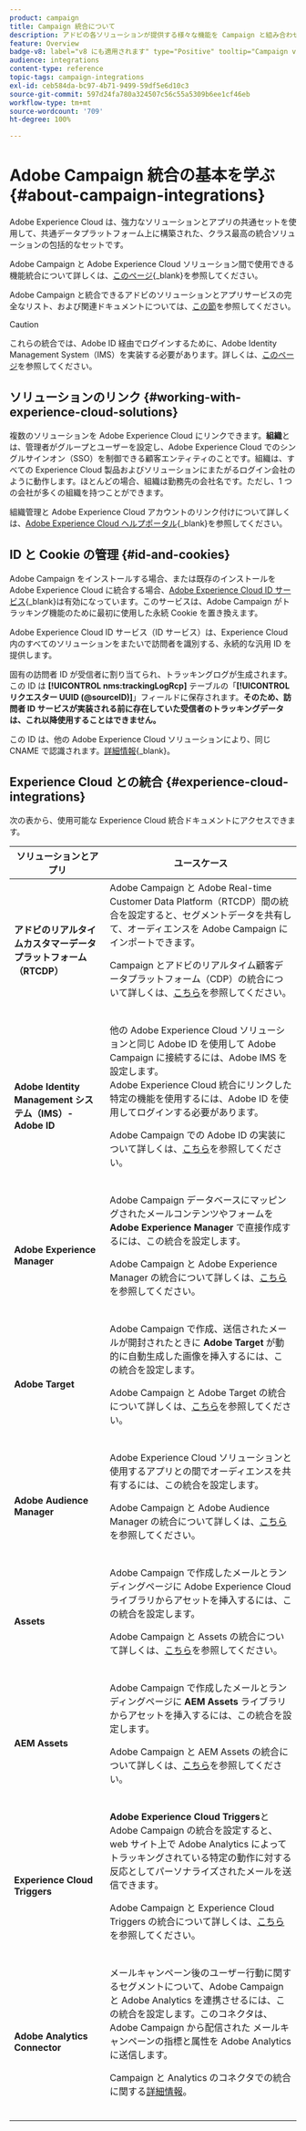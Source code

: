 ```yaml
---
product: campaign
title: Campaign 統合について
description: アドビの各ソリューションが提供する様々な機能を Campaign と組み合わせることができます
feature: Overview
badge-v8: label="v8 にも適用されます" type="Positive" tooltip="Campaign v8 にも適用されます"
audience: integrations
content-type: reference
topic-tags: campaign-integrations
exl-id: ceb584da-bc97-4b71-9499-59df5e6d10c3
source-git-commit: 597d24fa780a324507c56c55a5309b6ee1cf46eb
workflow-type: tm+mt
source-wordcount: '709'
ht-degree: 100%

---
```


# Adobe Campaign 統合の基本を学ぶ {#about-campaign-integrations}

Adobe Experience Cloud は、強力なソリューションとアプリの共通セットを使用して、共通データプラットフォーム上に構築された、クラス最高の統合ソリューションの包括的なセットです。

Adobe Campaign と Adobe Experience Cloud ソリューション間で使用できる機能統合について詳しくは、[このページ](https://experienceleague.adobe.com/ja/docs/core-services/interface/administration/integrations){_blank}を参照してください。

Adobe Campaign と統合できるアドビのソリューションとアプリサービスの完全なリスト、および関連ドキュメントについては、[この節](#experience-cloud-integrations)を参照してください。

>[!CAUTION]
>
>これらの統合では、Adobe ID 経由でログインするために、Adobe Identity Management System（IMS）を実装する必要があります。詳しくは、[このページ](../../integrations/using/about-adobe-id.md)を参照してください。
>

## ソリューションのリンク {#working-with-experience-cloud-solutions}

複数のソリューションを Adobe Experience Cloud にリンクできます。**組織**&#x200B;とは、管理者がグループとユーザーを設定し、Adobe Experience Cloud でのシングルサインオン（SSO）を制御できる顧客エンティティのことです。組織は、すべての Experience Cloud 製品およびソリューションにまたがるログイン会社のように動作します。ほとんどの場合、組織は勤務先の会社名です。ただし、1 つの会社が多くの組織を持つことができます。

組織管理と Adobe Experience Cloud アカウントのリンク付けについて詳しくは、[Adobe Experience Cloud ヘルプポータル](https://experienceleague.adobe.com/ja/docs/core-services/interface/administration/organizations){_blank}を参照してください。

## ID と Cookie の管理 {#id-and-cookies}

Adobe Campaign をインストールする場合、または既存のインストールを Adobe Experience Cloud に統合する場合、[Adobe Experience Cloud ID サービス](https://experienceleague.adobe.com/ja/docs/id-service/using/home){_blank}は有効になっています。このサービスは、Adobe Campaign がトラッキング機能のために最初に使用した永続 Cookie を置き換えます。

Adobe Experience Cloud ID サービス（ID サービス）は、Experience Cloud 内のすべてのソリューションをまたいで訪問者を識別する、永続的な汎用 ID を提供します。

固有の訪問者 ID が受信者に割り当てられ、トラッキングログが生成されます。この ID は **[!UICONTROL nms:trackingLogRcp]** テーブルの「**[!UICONTROL リクエスター UUID (@sourceID)]**」フィールドに保存されます。**そのため、訪問者 ID サービスが実装される前に存在していた受信者のトラッキングデータは、これ以降使用することはできません。**

この ID は、他の Adobe Experience Cloud ソリューションにより、同じ CNAME で認識されます。[詳細情報](https://experienceleague.adobe.com/ja/docs/id-service/using/reference/analytics-reference/cname){_blank}。

## Experience Cloud との統合 {#experience-cloud-integrations}

次の表から、使用可能な Experience Cloud 統合ドキュメントにアクセスできます。

<table> 
 <thead> 
  <tr> 
   <th> ソリューションとアプリ<br /> </th> 
   <th> ユースケース<br /> </th> 
  </tr> 
 </thead> 
 <tbody> 
  <tr> 
   <td> <strong>アドビのリアルタイムカスタマーデータプラットフォーム（RTCDP）</strong><br /> </td> 
   <td> Adobe Campaign と Adobe Real-time Customer Data Platform（RTCDP）間の統合を設定すると、セグメントデータを共有して、オーディエンスを Adobe Campaign にインポートできます。<br /> <p>Campaign とアドビのリアルタイム顧客データプラットフォーム（CDP）の統合について詳しくは、<a href="../../integrations/using/get-started-sources-destinations.md">こちら</a>を参照してください。</p><br /> </td> 
  </tr> 
  <tr> 
   <td> <strong>Adobe Identity Management システム（IMS）- Adobe ID</strong><br /> </td> 
   <td> 他の Adobe Experience Cloud ソリューションと同じ Adobe ID を使用して Adobe Campaign に接続するには、Adobe IMS を設定します。<br />Adobe Experience Cloud 統合にリンクした特定の機能を使用するには、Adobe ID を使用してログインする必要があります。<br /> <p>Adobe Campaign での Adobe ID の実装について詳しくは、<a href="../../integrations/using/about-adobe-id.md">こちら</a>を参照してください。</p><br /> </td> 
  </tr> 
  <tr> 
   <td> <strong>Adobe Experience Manager</strong><br /> </td> 
   <td> Adobe Campaign データベースにマッピングされたメールコンテンツやフォームを <strong>Adobe Experience Manager</strong> で直接作成するには、この統合を設定します。<br /> <p>Adobe Campaign と Adobe Experience Manager の統合について詳しくは、<a href="../../integrations/using/about-adobe-experience-manager.md">こちら</a>を参照してください。</p><br /> </td> 
  </tr> 
  <tr> 
   <td> <strong>Adobe Target</strong><br /> </td> 
   <td> Adobe Campaign で作成、送信されたメールが開封されたときに <strong>Adobe Target</strong> が動的に自動生成した画像を挿入するには、この統合を設定します。<br /> <p>Adobe Campaign と Adobe Target の統合について詳しくは、<a href="../../integrations/using/integrating-with-adobe-target.md">こちら</a>を参照してください。</p><br /> </td> 
  </tr> 
  <tr> 
   <td><strong>Adobe Audience Manager</strong><br /> </td> 
   <td> Adobe Experience Cloud ソリューションと使用するアプリとの間でオーディエンスを共有するには、この統合を設定します。<br /> <p>Adobe Campaign と Adobe Audience Manager の統合について詳しくは、<a href="../../integrations/using/sharing-audiences-with-adobe-experience-cloud.md">こちら</a>を参照してください。</p><br /> </td> 
  </tr> 
  <tr> 
   <td> <strong>Assets</strong><br /> </td> 
   <td> Adobe Campaign で作成したメールとランディングページに Adobe Experience Cloud ライブラリからアセットを挿入するには、この統合を設定します。<br /> <p>Adobe Campaign と Assets の統合について詳しくは、<a href="../../integrations/using/configuring-access-to-assets.md#integrating-with-experience-cloud-assets">こちら</a>を参照してください。</p><br /> </td> 
  </tr> 
  <tr> 
   <td> <strong>AEM Assets</strong><br /> </td> 
   <td> Adobe Campaign で作成したメールとランディングページに <strong>AEM Assets</strong> ライブラリからアセットを挿入するには、この統合を設定します。<br /> <p>Adobe Campaign と AEM Assets の統合について詳しくは、<a href="../../integrations/using/configuring-access-to-assets.md#integrating-with-aem-assets">こちら</a>を参照してください。</p><br /> </td> 
  </tr> 
  <tr> 
   <td> <strong>Experience Cloud Triggers</strong><br /> </td> 
   <td> <strong>Adobe Experience Cloud Triggers</strong>と Adobe Campaign の統合を設定すると、web サイト上で Adobe Analytics によってトラッキングされている特定の動作に対する反応としてパーソナライズされたメールを送信できます。<br /> <p>Adobe Campaign と Experience Cloud Triggers の統合について詳しくは、<a href="about-triggers.md">こちら</a>を参照してください。</p><br /> </td> 
  </tr> 
  <tr> 
   <td> <strong>Adobe Analytics Connector</strong><br /> </td> 
   <td> メールキャンペーン後のユーザー行動に関するセグメントについて、Adobe Campaign と Adobe Analytics を連携させるには、この統合を設定します。このコネクタは、Adobe Campaign から配信された メールキャンペーンの指標と属性を Adobe Analytics に送信します。<br /> <p>Campaign と Analytics のコネクタでの統合に関する<a href="../../integrations/using/gs-aa.md">詳細情報</a>。</p><br /> </td> 
  </tr> 
 </tbody> 
</table>
